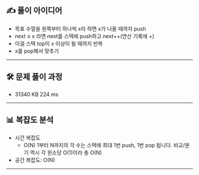 ## ✍️ 풀이 아이디어
- 목표 수열을 왼쪽부터 하나씩 x라 하면 x가 나올 때까지 push
- next ≤ x 라면 next를 스택에 push하고 next++(연산 기록에 +)
- 이걸 스택 top이 x 이상이 될 때까지 반복
- x를 pop해서 맞추기

---

## 🛠️ 문제 풀이 과정
- 31340 KB	224 ms

---

## 📊 복잡도 분석
- 시간 복잡도
    - O(N) 1부터 N까지의 각 수는 스택에 최대 1번 push, 1번 pop 됩니다. 비교/분기 역시 각 원소당 O(1)이라 총 O(N)
- 공간 복잡도: O(N)

---